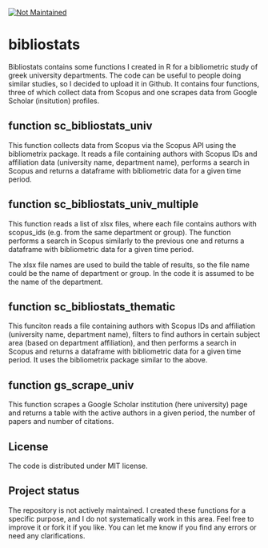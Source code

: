 [![Not Maintained](https://img.shields.io/badge/Maintenance%20Level-Not%20Maintained-yellow.svg)](https://gist.github.com/cheerfulstoic/d107229326a01ff0f333a1d3476e068d)

# bibliostats

Bibliostats contains some functions I created in R for a bibliometric study of greek university departments. The code can be useful to people doing similar studies, so I decided to upload it in Github.
It contains four functions, three of which collect data from Scopus and one scrapes data from Google Scholar (insitution) profiles.

## function sc_bibliostats_univ

This function collects data from Scopus via the Scopus API using the bibliometrix package. It reads a file containing authors with Scopus IDs and affiliation
data (university name, department name), performs a search in Scopus and returns a dataframe with bibliometric data for a given time period.

## function sc_bibliostats_univ_multiple

This function reads a list of xlsx files, where each file contains authors with scopus_ids (e.g. from the same department or group).
The function performs a search in Scopus similarly to the previous one and returns a dataframe with bibliometric data for a given time period.

The xlsx file names are used to build the table of results, so the file name could be the name of department or group. In the code it is assumed to be the name of the department.

## function sc_bibliostats_thematic

This funciton reads a file containing authors with Scopus IDs and affiliation (university name, department name), filters to find authors in certain subject area (based on department affiliation), and then performs a search in Scopus and returns a dataframe with bibliometric data for a given time period. It uses the bibliometrix package similar to the above.

## function gs_scrape_univ

This function scrapes a Google Scholar institution (here university) page and returns a table with the active authors in a given period, the number of papers and
number of citations.

## License

The code is distributed under MIT license.

## Project status

The repository is not actively maintained. I created these functions for a specific purpose, and I do not systematically work in this area. Feel free to improve it or fork it if you like. You can let me know if you find any errors or need any clarifications.
